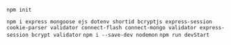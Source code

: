 `npm init`
<!-- `npm i express mongoose ejs` -->
`npm i express mongoose ejs dotenv shortid bcryptjs express-session cookie-parser validator connect-flash connect-mongo validator express-session bcrypt validator`
`npm i --save-dev nodemon`
`npm run devStart`
<!-- `npm i dotenv shortid`
`npm i bcrypt express-session` -->